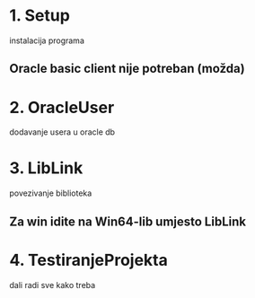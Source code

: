 


# 1. Setup

instalacija programa

## Oracle basic client nije potreban (možda)

# 2. OracleUser

dodavanje usera u oracle db

# 3. LibLink

povezivanje biblioteka

## Za win idite na Win64-lib umjesto LibLink

# 4. TestiranjeProjekta

dali radi sve kako treba



